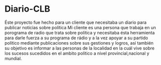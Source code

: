 # Diario-CLB
Éste proyecto fue hecho para un cliente que necesitaba un diario para publicar noticias sobre política 
Mi cliente es una persona que trabaja en un porograma de radio que trata sobre política y necesitaba ésta herramienta para darle fuerza a su 
programa de rádio y a la vez apoyar a su partido político mediante publicaciones sobre sus gestiones y logros, así también su objetivo es 
informar a las personas de la localidad en la cuál vive sobre los sucesos sucedidos en el ambito político a nivel provincial,nacional y mundial.
